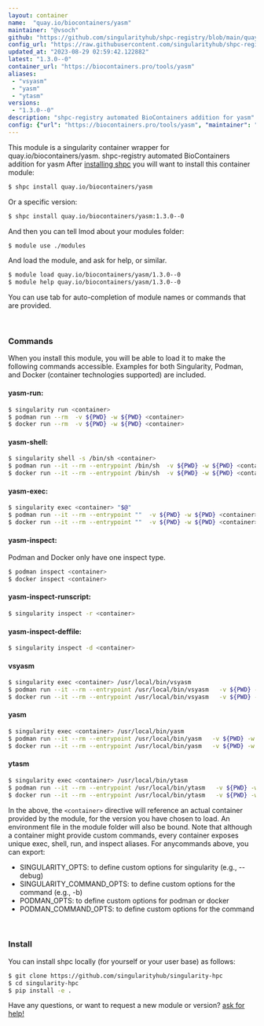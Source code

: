 ```yaml
---
layout: container
name:  "quay.io/biocontainers/yasm"
maintainer: "@vsoch"
github: "https://github.com/singularityhub/shpc-registry/blob/main/quay.io/biocontainers/yasm/container.yaml"
config_url: "https://raw.githubusercontent.com/singularityhub/shpc-registry/main/quay.io/biocontainers/yasm/container.yaml"
updated_at: "2023-08-29 02:59:42.122882"
latest: "1.3.0--0"
container_url: "https://biocontainers.pro/tools/yasm"
aliases:
 - "vsyasm"
 - "yasm"
 - "ytasm"
versions:
 - "1.3.0--0"
description: "shpc-registry automated BioContainers addition for yasm"
config: {"url": "https://biocontainers.pro/tools/yasm", "maintainer": "@vsoch", "description": "shpc-registry automated BioContainers addition for yasm", "latest": {"1.3.0--0": "sha256:0900474f5680e9fcdedae68bf3cd818172b046c86ce854bf8ad3bd8bd6e312dc"}, "tags": {"1.3.0--0": "sha256:0900474f5680e9fcdedae68bf3cd818172b046c86ce854bf8ad3bd8bd6e312dc"}, "docker": "quay.io/biocontainers/yasm", "aliases": {"vsyasm": "/usr/local/bin/vsyasm", "yasm": "/usr/local/bin/yasm", "ytasm": "/usr/local/bin/ytasm"}}
---
```


This module is a singularity container wrapper for quay.io/biocontainers/yasm.
shpc-registry automated BioContainers addition for yasm
After [installing shpc](#install) you will want to install this container module:


```bash
$ shpc install quay.io/biocontainers/yasm
```

Or a specific version:

```bash
$ shpc install quay.io/biocontainers/yasm:1.3.0--0
```

And then you can tell lmod about your modules folder:

```bash
$ module use ./modules
```

And load the module, and ask for help, or similar.

```bash
$ module load quay.io/biocontainers/yasm/1.3.0--0
$ module help quay.io/biocontainers/yasm/1.3.0--0
```

You can use tab for auto-completion of module names or commands that are provided.

<br>

### Commands

When you install this module, you will be able to load it to make the following commands accessible.
Examples for both Singularity, Podman, and Docker (container technologies supported) are included.

#### yasm-run:

```bash
$ singularity run <container>
$ podman run --rm  -v ${PWD} -w ${PWD} <container>
$ docker run --rm  -v ${PWD} -w ${PWD} <container>
```

#### yasm-shell:

```bash
$ singularity shell -s /bin/sh <container>
$ podman run --it --rm --entrypoint /bin/sh  -v ${PWD} -w ${PWD} <container>
$ docker run --it --rm --entrypoint /bin/sh  -v ${PWD} -w ${PWD} <container>
```

#### yasm-exec:

```bash
$ singularity exec <container> "$@"
$ podman run --it --rm --entrypoint ""  -v ${PWD} -w ${PWD} <container> "$@"
$ docker run --it --rm --entrypoint ""  -v ${PWD} -w ${PWD} <container> "$@"
```

#### yasm-inspect:

Podman and Docker only have one inspect type.

```bash
$ podman inspect <container>
$ docker inspect <container>
```

#### yasm-inspect-runscript:

```bash
$ singularity inspect -r <container>
```

#### yasm-inspect-deffile:

```bash
$ singularity inspect -d <container>
```


#### vsyasm

```bash
$ singularity exec <container> /usr/local/bin/vsyasm
$ podman run --it --rm --entrypoint /usr/local/bin/vsyasm   -v ${PWD} -w ${PWD} <container> -c " $@"
$ docker run --it --rm --entrypoint /usr/local/bin/vsyasm   -v ${PWD} -w ${PWD} <container> -c " $@"
```


#### yasm

```bash
$ singularity exec <container> /usr/local/bin/yasm
$ podman run --it --rm --entrypoint /usr/local/bin/yasm   -v ${PWD} -w ${PWD} <container> -c " $@"
$ docker run --it --rm --entrypoint /usr/local/bin/yasm   -v ${PWD} -w ${PWD} <container> -c " $@"
```


#### ytasm

```bash
$ singularity exec <container> /usr/local/bin/ytasm
$ podman run --it --rm --entrypoint /usr/local/bin/ytasm   -v ${PWD} -w ${PWD} <container> -c " $@"
$ docker run --it --rm --entrypoint /usr/local/bin/ytasm   -v ${PWD} -w ${PWD} <container> -c " $@"
```



In the above, the `<container>` directive will reference an actual container provided
by the module, for the version you have chosen to load. An environment file in the
module folder will also be bound. Note that although a container
might provide custom commands, every container exposes unique exec, shell, run, and
inspect aliases. For anycommands above, you can export:

 - SINGULARITY_OPTS: to define custom options for singularity (e.g., --debug)
 - SINGULARITY_COMMAND_OPTS: to define custom options for the command (e.g., -b)
 - PODMAN_OPTS: to define custom options for podman or docker
 - PODMAN_COMMAND_OPTS: to define custom options for the command

<br>

### Install

You can install shpc locally (for yourself or your user base) as follows:

```bash
$ git clone https://github.com/singularityhub/singularity-hpc
$ cd singularity-hpc
$ pip install -e .
```

Have any questions, or want to request a new module or version? [ask for help!](https://github.com/singularityhub/singularity-hpc/issues)